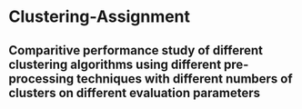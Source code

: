 # Clustering-Assignment

## Comparitive performance study of different clustering algorithms using different pre-processing techniques with different numbers of clusters on different evaluation parameters
